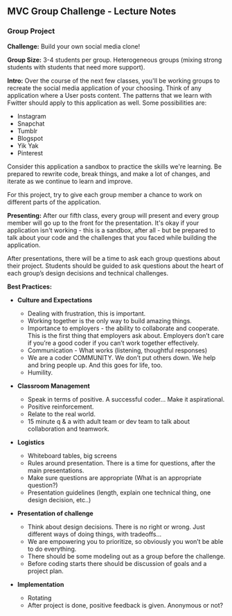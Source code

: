 ## MVC Group Challenge - Lecture Notes

### Group Project
**Challenge:** Build your own social media clone!

**Group Size:** 3-4 students per group. Heterogeneous groups (mixing strong students with students that need more support). 

**Intro:**
Over the course of the next few classes, you'll be working groups to recreate the social media application of your choosing. Think of any application where a User posts content. The patterns that we learn with Fwitter should apply to this application as well. Some possibilities are:

+ Instagram
+ Snapchat
+ Tumblr
+ Blogspot
+ Yik Yak
+ Pinterest 

Consider this application a sandbox to practice the skills we're learning. Be prepared to rewrite code, break things, and make a lot of changes, and iterate as we continue to learn and improve. 

For this project, try to give each group member a chance to work on different parts of the application. 

**Presenting:**
After our fifth class, every group will present and every group member will go up to the front for the presentation. It's okay if your application isn't working - this is a sandbox, after all - but be prepared to talk about your code and the challenges that you faced while building the application. 

After presentations, there will be a time to ask each group questions about their project. Students should be guided to ask questions about the heart of each group’s design decisions and technical challenges.

**Best Practices:**
  + **Culture and Expectations**
    + Dealing with frustration, this is important.
    + Working together is the only way to build amazing things.
    + Importance to employers - the ability to collaborate and cooperate. This is the first thing that employers ask about. Employers don’t care if you’re a good coder if you can’t work together effectively.
    + Communication - What works (listening, thoughtful responses)
    + We are a coder COMMUNITY. We don’t put others down. We help and bring people up. And this goes for life, too.
    + Humility.

  + **Classroom Management**
    + Speak in terms of positive. A successful coder… Make it aspirational.
    + Positive reinforcement.
    + Relate to the real world.
    + 15 minute q & a with adult team or dev team to talk about collaboration and teamwork.

  + **Logistics**
    + Whiteboard tables, big screens
    + Rules around presentation. There is a time for questions, after the main presentations.
    + Make sure questions are appropriate (What is an appropriate question?)
    + Presentation guidelines (length, explain one technical thing, one design decision, etc..)

  + **Presentation of challenge**
    + Think about design decisions. There is no right or wrong. Just different ways of doing things, with tradeoffs…
    + We are empowering you to prioritize, so obviously you won’t be able to do everything.
    + There should be some modeling out as a group before the challenge.
    + Before coding starts there should be discussion of goals and a project plan.

  + **Implementation**
    + Rotating
    + After project is done, positive feedback is given. Anonymous or not?






